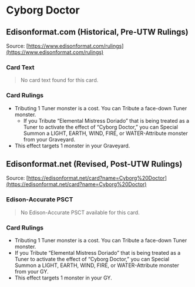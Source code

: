 # Cyborg Doctor

## Edisonformat.com (Historical, Pre-UTW Rulings)

Source: [https://www.edisonformat.com/rulings](https://www.edisonformat.com/rulings)

### Card Text

> No card text found for this card.

### Card Rulings

*   Tributing 1 Tuner monster is a cost. You can Tribute a face-down Tuner monster.
    *   If you Tribute “Elemental Mistress Doriado” that is being treated as a Tuner to activate the effect of “Cyborg Doctor,” you can Special Summon a LIGHT, EARTH, WIND, FIRE, or WATER-Attribute monster from your Graveyard.
*   This effect targets 1 monster in your Graveyard.

## Edisonformat.net (Revised, Post-UTW Rulings)

Source: [https://edisonformat.net/card?name=Cyborg%20Doctor](https://edisonformat.net/card?name=Cyborg%20Doctor)

### Edison-Accurate PSCT

> No Edison-Accurate PSCT available for this card.

### Card Rulings

*   Tributing 1 Tuner monster is a cost. You can Tribute a face-down Tuner monster.
*   If you Tribute “Elemental Mistress Doriado” that is being treated as a Tuner to activate the effect of “Cyborg Doctor,” you can Special Summon a LIGHT, EARTH, WIND, FIRE, or WATER-Attribute monster from your GY.
*   This effect targets 1 monster in your GY.
            
